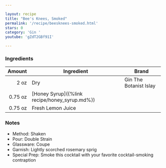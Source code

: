 ```yaml
---

layout: recipe
title: "Bee's Knees, Smoked"
permalink: '/recipe/beesknees-smoked.html'
stars: 0
category: 'Gin '
youtube: 'gZdT2GBf91I'

---
```


### Ingredients

| Amount  | Ingredient                                        | Brand                  |
| ------: | --------------------------------------------- | ---------------------- |
|    2 oz | Dry                                           | Gin The Botanist Islay |
| 0.75 oz | [Honey Syrup]({%link recipe/honey_syrup.md%}) |
| 0.75 oz | Fresh Lemon Juice                             |

### Notes

- Method: Shaken
- Pour: Double Strain
- Glassware: Coupe
- Garnish: Lightly scorched rosemary sprig
- Special Prep: Smoke this cocktail with your favorite cocktail-smoking contraption

